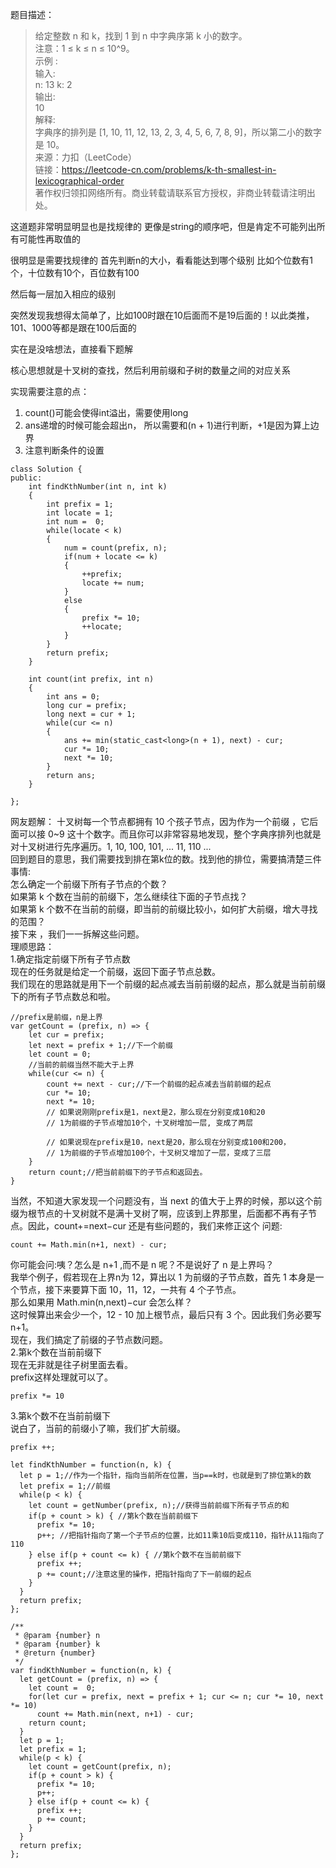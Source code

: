题目描述： 
> 给定整数 n 和 k，找到 1 到 n 中字典序第 k 小的数字。        
注意：1 ≤ k ≤ n ≤ 10^9。      
示例 :       
输入:       
n: 13   k: 2       
输出:      
10       
解释:         
字典序的排列是 [1, 10, 11, 12, 13, 2, 3, 4, 5, 6, 7, 8, 9]，所以第二小的数字是 10。        
来源：力扣（LeetCode）       
链接：https://leetcode-cn.com/problems/k-th-smallest-in-lexicographical-order       
著作权归领扣网络所有。商业转载请联系官方授权，非商业转载请注明出处。      

这道题非常明显明显也是找规律的
更像是string的顺序吧，但是肯定不可能列出所有可能性再取值的

很明显是需要找规律的
首先判断n的大小，看看能达到哪个级别
比如个位数有1个，十位数有10个，百位数有100

然后每一层加入相应的级别

突然发现我想得太简单了，比如100时跟在10后面而不是19后面的！以此类推，101、1000等都是跟在100后面的

实在是没啥想法，直接看下题解

核心思想就是十叉树的查找，然后利用前缀和子树的数量之间的对应关系

实现需要注意的点：
1. count()可能会使得int溢出，需要使用long
2. ans递增的时候可能会超出n， 所以需要和(n + 1)进行判断，+1是因为算上边界
3. 注意判断条件的设置

```
class Solution {
public:
    int findKthNumber(int n, int k) 
    {
        int prefix = 1;
        int locate = 1;
        int num =  0;
        while(locate < k)
        {
            num = count(prefix, n);
            if(num + locate <= k)
            {
                ++prefix;
                locate += num;
            }
            else
            {
                prefix *= 10;
                ++locate;
            }
        }
        return prefix;
    }
    
    int count(int prefix, int n)
    {
        int ans = 0;
        long cur = prefix;
        long next = cur + 1;
        while(cur <= n)
        {
            ans += min(static_cast<long>(n + 1), next) - cur;
            cur *= 10;
            next *= 10;
        }
        return ans;
    }
   
};
```

网友题解：
十叉树每一个节点都拥有 10 个孩子节点，因为作为一个前缀 ，它后面可以接 0~9 这十个数字。而且你可以非常容易地发现，整个字典序排列也就是对十叉树进行先序遍历。1, 10, 100, 101, ... 11, 110 ...  
回到题目的意思，我们需要找到排在第k位的数。找到他的排位，需要搞清楚三件事情:          
怎么确定一个前缀下所有子节点的个数？       
如果第 k 个数在当前的前缀下，怎么继续往下面的子节点找？         
如果第 k 个数不在当前的前缀，即当前的前缀比较小，如何扩大前缀，增大寻找的范围？      
接下来 ，我们一一拆解这些问题。        
理顺思路：       
1.确定指定前缀下所有子节点数             
现在的任务就是给定一个前缀，返回下面子节点总数。         
我们现在的思路就是用下一个前缀的起点减去当前前缀的起点，那么就是当前前缀下的所有子节点数总和啦。       
```
//prefix是前缀，n是上界
var getCount = (prefix, n) => {
    let cur = prefix;
    let next = prefix + 1;//下一个前缀
    let count = 0;
    //当前的前缀当然不能大于上界
    while(cur <= n) {
        count += next - cur;//下一个前缀的起点减去当前前缀的起点
        cur *= 10; 
        next *= 10;
        // 如果说刚刚prefix是1，next是2，那么现在分别变成10和20
        // 1为前缀的子节点增加10个，十叉树增加一层, 变成了两层
        
        // 如果说现在prefix是10，next是20，那么现在分别变成100和200，
        // 1为前缀的子节点增加100个，十叉树又增加了一层，变成了三层
    }
    return count;//把当前前缀下的子节点和返回去。
}
```
当然，不知道大家发现一个问题没有，当 next 的值大于上界的时候，那以这个前缀为根节点的十叉树就不是满十叉树了啊，应该到上界那里，后面都不再有子节点。因此，count+=next−cur 还是有些问题的，我们来修正这个  问题:
```
count += Math.min(n+1, next) - cur;
```
你可能会问:咦？怎么是 n+1 ,而不是 n 呢？不是说好了 n 是上界吗？          
我举个例子，假若现在上界n为 12，算出以 1 为前缀的子节点数，首先 1 本身是一个节点，接下来要算下面 10，11，12，一共有 4 个子节点。          
那么如果用 Math.min(n,next)−cur 会怎么样？       
这时候算出来会少一个，12 - 10 加上根节点，最后只有 3 个。因此我们务必要写 n+1。         
现在，我们搞定了前缀的子节点数问题。        
2.第k个数在当前前缀下       
现在无非就是往子树里面去看。       
prefix这样处理就可以了。     
```
prefix *= 10
```
3.第k个数不在当前前缀下        
说白了，当前的前缀小了嘛，我们扩大前缀。          
```
prefix ++;
```
```
let findKthNumber = function(n, k) {
  let p = 1;//作为一个指针，指向当前所在位置，当p==k时，也就是到了排位第k的数
  let prefix = 1;//前缀
  while(p < k) {
    let count = getNumber(prefix, n);//获得当前前缀下所有子节点的和
    if(p + count > k) { //第k个数在当前前缀下
      prefix *= 10;
      p++; //把指针指向了第一个子节点的位置，比如11乘10后变成110，指针从11指向了110
    } else if(p + count <= k) { //第k个数不在当前前缀下
      prefix ++;
      p += count;//注意这里的操作，把指针指向了下一前缀的起点
    }
  }
  return prefix;
};
```
```
/**
 * @param {number} n
 * @param {number} k
 * @return {number}
 */
var findKthNumber = function(n, k) {
  let getCount = (prefix, n) => {
    let count =  0;
    for(let cur = prefix, next = prefix + 1; cur <= n; cur *= 10, next *= 10) 
      count += Math.min(next, n+1) - cur;
    return count;
  }
  let p = 1;
  let prefix = 1;
  while(p < k) {
    let count = getCount(prefix, n);
    if(p + count > k) {
      prefix *= 10;
      p++;
    } else if(p + count <= k) {
      prefix ++;
      p += count;
    }
  }
  return prefix;
};
```
